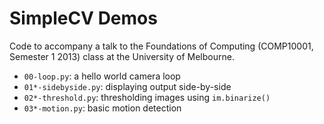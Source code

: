 # SimpleCV Demos

Code to accompany a talk to the Foundations of Computing (COMP10001, Semester 1 2013) class at the University of Melbourne.

- `00-loop.py`: a hello world camera loop
- `01*-sidebyside.py`: displaying output side-by-side
- `02*-threshold.py`: thresholding images using `im.binarize()`
- `03*-motion.py`: basic motion detection
